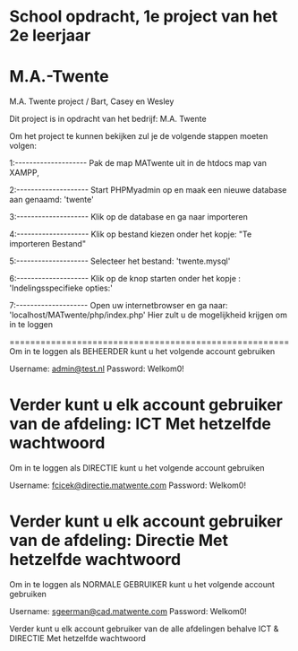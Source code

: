 
School opdracht, 1e project van het 2e leerjaar
======================================================

# M.A.-Twente
M.A. Twente project /  Bart, Casey en Wesley

Dit project is in opdracht van het bedrijf: M.A. Twente

Om het project te kunnen bekijken zul je de volgende stappen moeten volgen:

1:--------------------
Pak de map MATwente uit in de htdocs map van XAMPP,

2:--------------------
Start PHPMyadmin op en maak een nieuwe database aan genaamd: 'twente'

3:--------------------
Klik op de database en ga naar importeren

4:--------------------
Klik op bestand kiezen onder het kopje: "Te importeren Bestand"

5:--------------------
Selecteer het bestand: 'twente.mysql'

6:--------------------
Klik op de knop starten onder het kopje : 'Indelingsspecifieke opties:'

7:--------------------
Open uw internetbrowser en ga naar: 'localhost/MATwente/php/index.php'
Hier zult u de mogelijkheid krijgen om in te loggen

======================================================
Om in te loggen als BEHEERDER kunt u het volgende account gebruiken

Username: admin@test.nl
Password: Welkom0!

Verder kunt u elk account gebruiker van de afdeling: ICT
Met hetzelfde wachtwoord
======================================================
Om in te loggen als DIRECTIE kunt u het volgende account gebruiken

Username: fcicek@directie.matwente.com
Password: Welkom0!

Verder kunt u elk account gebruiker van de afdeling: Directie
Met hetzelfde wachtwoord
======================================================
Om in te loggen als NORMALE GEBRUIKER kunt u het volgende account gebruiken

Username: sgeerman@cad.matwente.com
Password: Welkom0!

Verder kunt u elk account gebruiker van de alle afdelingen behalve ICT & DIRECTIE
Met hetzelfde wachtwoord
